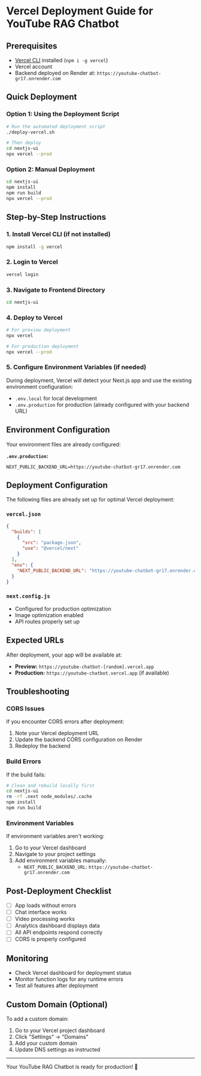 # Vercel Deployment Guide for YouTube RAG Chatbot

## Prerequisites
- [Vercel CLI](https://vercel.com/cli) installed (`npm i -g vercel`)
- Vercel account
- Backend deployed on Render at: `https://youtube-chatbot-gr17.onrender.com`

## Quick Deployment

### Option 1: Using the Deployment Script
```bash
# Run the automated deployment script
./deploy-vercel.sh

# Then deploy
cd nextjs-ui
npx vercel --prod
```

### Option 2: Manual Deployment
```bash
cd nextjs-ui
npm install
npm run build
npx vercel --prod
```

## Step-by-Step Instructions

### 1. Install Vercel CLI (if not installed)
```bash
npm install -g vercel
```

### 2. Login to Vercel
```bash
vercel login
```

### 3. Navigate to Frontend Directory
```bash
cd nextjs-ui
```

### 4. Deploy to Vercel
```bash
# For preview deployment
npx vercel

# For production deployment
npx vercel --prod
```

### 5. Configure Environment Variables (if needed)
During deployment, Vercel will detect your Next.js app and use the existing environment configuration:
- `.env.local` for local development
- `.env.production` for production (already configured with your backend URL)

## Environment Configuration

Your environment files are already configured:

**`.env.production`:**
```
NEXT_PUBLIC_BACKEND_URL=https://youtube-chatbot-gr17.onrender.com
```

## Deployment Configuration

The following files are already set up for optimal Vercel deployment:

### `vercel.json`
```json
{
  "builds": [
    {
      "src": "package.json",
      "use": "@vercel/next"
    }
  ],
  "env": {
    "NEXT_PUBLIC_BACKEND_URL": "https://youtube-chatbot-gr17.onrender.com"
  }
}
```

### `next.config.js`
- Configured for production optimization
- Image optimization enabled
- API routes properly set up

## Expected URLs
After deployment, your app will be available at:
- **Preview:** `https://youtube-chatbot-[random].vercel.app`
- **Production:** `https://youtube-chatbot.vercel.app` (if available)

## Troubleshooting

### CORS Issues
If you encounter CORS errors after deployment:
1. Note your Vercel deployment URL
2. Update the backend CORS configuration on Render
3. Redeploy the backend

### Build Errors
If the build fails:
```bash
# Clean and rebuild locally first
cd nextjs-ui
rm -rf .next node_modules/.cache
npm install
npm run build
```

### Environment Variables
If environment variables aren't working:
1. Go to your Vercel dashboard
2. Navigate to your project settings
3. Add environment variables manually:
   - `NEXT_PUBLIC_BACKEND_URL`: `https://youtube-chatbot-gr17.onrender.com`

## Post-Deployment Checklist

- [ ] App loads without errors
- [ ] Chat interface works
- [ ] Video processing works
- [ ] Analytics dashboard displays data
- [ ] All API endpoints respond correctly
- [ ] CORS is properly configured

## Monitoring
- Check Vercel dashboard for deployment status
- Monitor function logs for any runtime errors
- Test all features after deployment

## Custom Domain (Optional)
To add a custom domain:
1. Go to your Vercel project dashboard
2. Click "Settings" → "Domains"
3. Add your custom domain
4. Update DNS settings as instructed

---

Your YouTube RAG Chatbot is ready for production! 🚀
